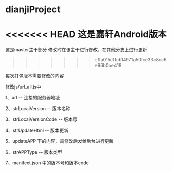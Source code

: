 # dianjiProject

<<<<<<< HEAD
这是嘉轩Android版本
=======
这是master主干部分
修改时在该主干进行修改，在其他分支上进行更新
>>>>>>> effa015c1fcb14971a50fce33c8cc6e96b0be418

每次打包版本需要修改的内容


修改js/url_all.js中 

1、url -- 连接的服务器地址

2、strLocalVersion -- 版本名称

3、strLocalVersionCode -- 版本号

4、strUpdateHtml -- 版本更新

5、updateAPP 下的内容，需修改后发给后台进行更新

6、strAPPType -- 版本类型

7、manifext.json 中的版本号和版本code

